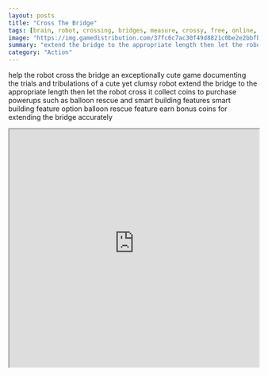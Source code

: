 ```yaml
---
layout: posts
title: "Cross The Bridge"
tags: [brain, robot, crossing, bridges, measure, crossy, free, online, games, oyna, game, free, games, play, play, games]
image: "https://img.gamedistribution.com/37fc6c7ac30f49d8821c0be2e2bbfb03-1280x550.jpeg"
summary: "extend the bridge to the appropriate length then let the robot cross it  free online games oyna game free games play play games"
category: "Action"
---
```


help the robot cross the bridge an exceptionally cute game documenting the trials and tribulations of a cute yet clumsy robot extend the bridge to the appropriate length then let the robot cross it collect coins to purchase powerups such as balloon rescue and smart building features smart building feature option balloon rescue feature earn bonus coins for extending the bridge accurately

<iframe width="100%" height="480px;" src="https://html5.gamedistribution.com/37fc6c7ac30f49d8821c0be2e2bbfb03/"></iframe>